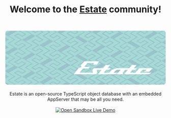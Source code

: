 <h1 align="center">Welcome to the <a href="https://www.estatejs.com">Estate</a> community!</h1>
<br/>
<p align="center">
  <img src="https://github.com/EstateJS/.github/blob/main/banner-minimal.png">
  <br/><br/>
  Estate is an open-source TypeScript object database with an embedded AppServer that may be all you need.
  <br/><br/>
  <a href="https://stackblitz.com/edit/estate-exercise-tracker?file=README.md">
  <img alt="Open Sandbox Live Demo"
    src="https://developer.stackblitz.com/img/open_in_stackblitz.svg"
  />
</a>
</p>
